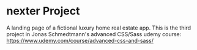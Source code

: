 # nexter Project

A landing page of a fictional luxury home real estate app. This is the third project in Jonas Schmedtmann's advanced CSS/Sass udemy course: https://www.udemy.com/course/advanced-css-and-sass/